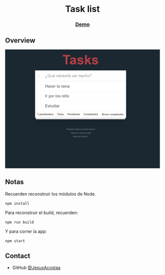 <h1 align="center">Task list</h1>

<div align="center">
  <h3>
    <a href="https://jesusacostaa.github.io/lista-tareas/">
      Demo
    </a>
  </h3>
</div>

## Overview

![screenshot](https://raw.githubusercontent.com/JesusAcostaa/lista-tareas/main/src/assets/todolist.jpg)


## Notas

Recuerden reconstruir los módulos de Node.

```
npm install
```

Para reconstruir el build, recuerden:

```
npm run build
```
Y para correr la app:

```
npm start
```

## Contact

- GitHub [@JesusAcostaa](https://github.com/JesusAcostaa)



